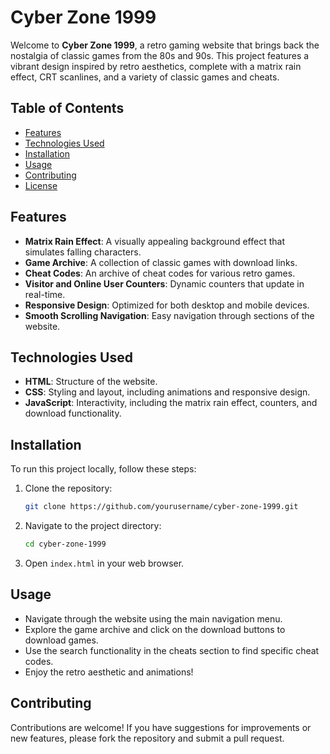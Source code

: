 # Cyber Zone 1999

Welcome to **Cyber Zone 1999**, a retro gaming website that brings back the nostalgia of classic games from the 80s and 90s. This project features a vibrant design inspired by retro aesthetics, complete with a matrix rain effect, CRT scanlines, and a variety of classic games and cheats.

## Table of Contents

- [Features](#features)
- [Technologies Used](#technologies-used)
- [Installation](#installation)
- [Usage](#usage)
- [Contributing](#contributing)
- [License](#license)

## Features

- **Matrix Rain Effect**: A visually appealing background effect that simulates falling characters.
- **Game Archive**: A collection of classic games with download links.
- **Cheat Codes**: An archive of cheat codes for various retro games.
- **Visitor and Online User Counters**: Dynamic counters that update in real-time.
- **Responsive Design**: Optimized for both desktop and mobile devices.
- **Smooth Scrolling Navigation**: Easy navigation through sections of the website.

## Technologies Used

- **HTML**: Structure of the website.
- **CSS**: Styling and layout, including animations and responsive design.
- **JavaScript**: Interactivity, including the matrix rain effect, counters, and download functionality.

## Installation

To run this project locally, follow these steps:

1. Clone the repository:
   ```bash
   git clone https://github.com/yourusername/cyber-zone-1999.git
   ```
2. Navigate to the project directory:
   ```bash
   cd cyber-zone-1999
   ```
3. Open `index.html` in your web browser.

## Usage

- Navigate through the website using the main navigation menu.
- Explore the game archive and click on the download buttons to download games.
- Use the search functionality in the cheats section to find specific cheat codes.
- Enjoy the retro aesthetic and animations!

## Contributing

Contributions are welcome! If you have suggestions for improvements or new features, please fork the repository and submit a pull request.
